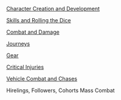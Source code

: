 
[Character Creation and Development](Character%20Creation%20and%20Development.md)

[Skills and Rolling the Dice](Skills%20and%20Rolling%20the%20Dice.md)

[Combat and Damage](Combat%20and%20Damage.md)

[Journeys](Journeys.md)

[Gear](Gear.md)

[Critical Injuries](Critical%20Injuries.md)

[Vehicle Combat and Chases](Vehicle%20Combat%20and%20Chases.md)

Hirelings, Followers, Cohorts
Mass Combat

